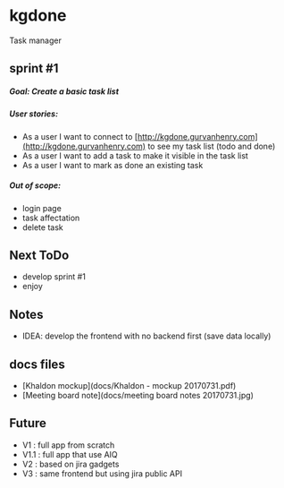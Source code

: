 # kgdone
Task manager

## sprint #1
##### Goal: Create a basic task list

##### User stories:
- As a user I want to connect to [http://kgdone.gurvanhenry.com](http://kgdone.gurvanhenry.com) to see my task list (todo and done)
- As a user I want to add a task to make it visible in the task list
- As a user I want to mark as done an existing task

##### Out of scope:
- login page
- task affectation
- delete task

## Next ToDo
- develop sprint #1
- enjoy

## Notes
- IDEA: develop the frontend with no backend first (save data locally)

## docs files
- [Khaldon mockup](docs/Khaldon - mockup 20170731.pdf)
- [Meeting board note](docs/meeting board notes 20170731.jpg)

## Future
- V1 : full app from scratch
- V1.1 : full app that use AIQ
- V2 : based on jira gadgets
- V3 : same frontend but using jira public API
